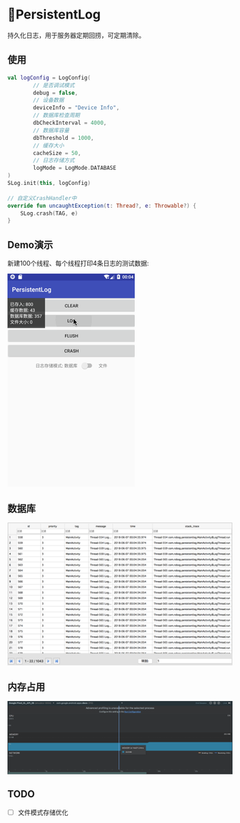 # 🚀PersistentLog
持久化日志，用于服务器定期回捞，可定期清除。

使用
---
```kotlin
val logConfig = LogConfig(
		// 是否调试模式
        debug = false,
        // 设备数据
        deviceInfo = "Device Info",
        // 数据库检查周期
        dbCheckInterval = 4000,
        // 数据库容量
        dbThreshold = 1000,
        // 缓存大小
        cacheSize = 50,
        // 日志存储方式
        logMode = LogMode.DATABASE
)
SLog.init(this, logConfig)

// 自定义CrashHandler中
override fun uncaughtException(t: Thread?, e: Throwable?) {
    SLog.crash(TAG, e)
}
```

Demo演示
------
新建100个线程、每个线程打印4条日志的测试数据:

![image](https://github.com/XingdongYu/PersistentLog/blob/master/art/sample.gif)

数据库
---

![image](https://github.com/XingdongYu/PersistentLog/blob/master/art/database.png)

内存占用
---

![image](https://github.com/XingdongYu/PersistentLog/blob/master/art/memory.png)

TODO
---
- [ ] 文件模式存储优化
